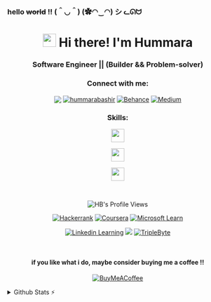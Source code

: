 ### hello <del>world</del> !! (＾◡＾) (✿◠‿◠) シ ᓚᘏᗢ 
<h1 align="center"><img src = "https://raw.githubusercontent.com/MartinHeinz/MartinHeinz/master/wave.gif" width = 30px> Hi there! I'm Hummara</h1>
<h3 align="center">Software Engineer || (Builder && Problem-solver)</h3>

<h3 align="center">Connect with me:</h3>
<div align="center">

<a href="mailto:hummarabashir@gmail.com" target="blank"><img align="center" src="https://img.shields.io/badge/Gmail-D14836?style=for-the-badge&logo=gmail&logoColor=white"/></a>
<a href="https://linkedin.com/in/" target="_blank"><img align="center" src="https://img.shields.io/badge/linkedin-%230077B5.svg?style=for-the-badge&logo=linkedin&logoColor=white" alt="hummarabashir" /></a>
<a target="_blank" rel="noopener noreferrer nofollow" href=""><img align="center" src="https://camo.githubusercontent.com/e0cdc2246c76ab40455067c7d3a6bc862d607f48c4faf8c1dd5e0c86aefd3859/68747470733a2f2f696d672e736869656c64732e696f2f62616467652f426568616e63652d3137363966663f7374796c653d666f722d7468652d6261646765266c6f676f3d626568616e6365266c6f676f436f6c6f723d7768697465" alt="Behance" data-canonical-src="https://img.shields.io/badge/Behance-1769ff?style=for-the-badge&amp;logo=behance&amp;logoColor=white"></a>
    <a target="_blank" rel="noopener noreferrer nofollow" href=""><img align="center" src="https://camo.githubusercontent.com/031158fe406368e77048939080cdd7894ea1e98b230681dffa5c9b081e507194/68747470733a2f2f696d672e736869656c64732e696f2f62616467652f4d656469756d2d3132313030453f7374796c653d666f722d7468652d6261646765266c6f676f3d6d656469756d266c6f676f436f6c6f723d7768697465" alt="Medium" data-canonical-src="https://img.shields.io/badge/Medium-12100E?style=for-the-badge&amp;logo=medium&amp;logoColor=white"></a>
</div>


<h3 align="center">Skills:</h3>
<p align="center">
  <a href="https://skillicons.dev">
    <img src="https://skillicons.dev/icons?i=js,html,css,bootstrap,php,gulp,pug,wordpress" height="30"/>
  </a>
</p>
<p align="center">
  <a href="https://skillicons.dev">
    <img src="https://skillicons.dev/icons?i=react,graphql,materialui,jquery,mysql,nodejs,netlify,sass,styledcomponents,jest" height="30"/>
  </a>
</p>
<p align="center">
  <a href="https://skillicons.dev">
    <img src="https://skillicons.dev/icons?i=github,aws,dotnet,webpack,figma,xd,illustrator,vscode" height="30"/>
  </a>
</p>

<p>&nbsp;</p> 
<p align="center"> 
  <img src="https://komarev.com/ghpvc/?username=hummarabashir&label=Profile%20views&color=0e75b6&style=for-the-badge" alt="HB's Profile Views" /> 
</p>
<p align="center">
<a target="_blank" rel="noopener noreferrer nofollow" href=""><img src="https://camo.githubusercontent.com/2500e7254bddd53d40d5bfd313d463d5cdff3c29f5bf254d9d7e6a681674fb5f/68747470733a2f2f696d672e736869656c64732e696f2f62616467652f2d4861636b657272616e6b2d3245433836363f7374796c653d666f722d7468652d6261646765266c6f676f3d4861636b657252616e6b266c6f676f436f6c6f723d7768697465" alt="Hackerrank" data-canonical-src="https://img.shields.io/badge/-Hackerrank-2EC866?style=for-the-badge&amp;logo=HackerRank&amp;logoColor=white"></a>
<a target="_blank" rel="noopener noreferrer nofollow" href=""><img src="https://camo.githubusercontent.com/3186a7b7f2aa9c51f64e7f5214542281e6865bbea8f1f54b470ac30ad38328e6/68747470733a2f2f696d672e736869656c64732e696f2f62616467652f436f7572736572612d2532333030353644322e7376673f7374796c653d666f722d7468652d6261646765266c6f676f3d436f757273657261266c6f676f436f6c6f723d7768697465" alt="Coursera" data-canonical-src="https://img.shields.io/badge/Coursera-%230056D2.svg?style=for-the-badge&amp;logo=Coursera&amp;logoColor=white"></a>
  <a target="_blank" rel="noopener noreferrer nofollow" href=""><img src="https://img.shields.io/badge/Microsoft_Learn-258ffa?style=for-the-badge&logo=microsoft&logoColor=white)" alt="Microsoft Learn" data-canonical-src="https://img.shields.io/badge/Codepen-000000?style=for-the-badge&amp;logo=codepen&amp;logoColor=white"></a>
  </p>
  <p align="center">
  <a target="_blank" rel="noopener noreferrer nofollow" href=""><img src="https://img.shields.io/badge/LinkedIn_Learning-0077B5?style=for-the-badge&logo=linkedin&logoColor=white" alt="Linkedin Learning"/></a>
    <a target="_blank" rel="noopener noreferrer nofollow" href=""><img src="https://img.shields.io/badge/Udemy-EC5252?style=for-the-badge&logo=Udemy&logoColor=white"/></a>
  <a target="_blank" rel="noopener noreferrer nofollow" href=""><img src="https://img.shields.io/badge/TripleByte-258ffa?style=for-the-badge&logo=triplebyte&logoColor=white" alt="TripleByte"/></a>
</p>
<br/>
<div align="center">
<h4 align="center">if you like what i do, maybe consider buying me a coffee !!</h4>
<p>
<a target="_blank" rel="noopener noreferrer nofollow" href="https://www.buymeacoffee.com/hummarabashir"><img src="https://camo.githubusercontent.com/05fbf7164544b280f6c2aed38dbecfbbc4c412fbffdc0668ee3cd0ee9c78194a/68747470733a2f2f696d672e736869656c64732e696f2f62616467652f4275792532304d6525323061253230436f666665652d6666646430303f7374796c653d666f722d7468652d6261646765266c6f676f3d6275792d6d652d612d636f66666565266c6f676f436f6c6f723d626c61636b" alt="BuyMeACoffee" data-canonical-src="https://img.shields.io/badge/Buy%20Me%20a%20Coffee-ffdd00?style=for-the-badge&amp;logo=buy-me-a-coffee&amp;logoColor=black" style="max-width: 100%;"></a>
</p>
</div>
<details>
  <summary>Github Stats ⚡</summary>
  
  <a href="#">![Github stats](https://github-readme-stats.vercel.app/api?username=hummarabashir&theme=blueberry&count_private=true&hide_border=true&line_height=20)</a>
  <a href="#">![Top Langs](https://github-readme-stats.vercel.app/api/top-langs/?username=hummarabashir&layout=compact&theme=blueberry&count_private=true&hide_border=true)</a>
</details>


<!--
**hummarabashir/hummarabashir** is a ✨ _special_ ✨ repository because its `README.md` (this file) appears on your GitHub profile.
https://github.com/Ileriayo/markdown-badges
-->






